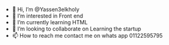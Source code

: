 - 👋 Hi, I’m @Yassen3elkholy
- 👀 I’m interested in Front end
- 🌱 I’m currently learning HTML
- 💞️ I’m looking to collaborate on Learning the startup
- 📫 How to reach me contact me on whats app 01122595795

<!---
Yassen3elkholy/Yassen3elkholy is a ✨ special ✨ repository because its `README.md` (this file) appears on your GitHub profile.
You can click the Preview link to take a look at your changes.
--->
